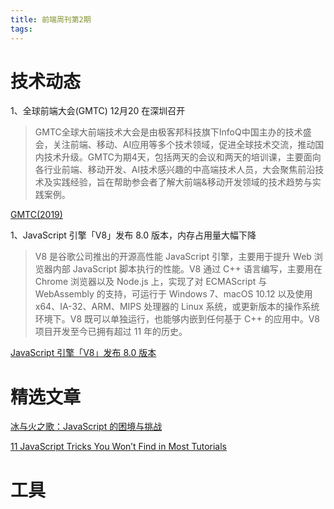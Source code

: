 ```yaml
---
title: 前端周刊第2期
tags:
---
```


# 技术动态
1、全球前端大会(GMTC) 12月20 在深圳召开
> GMTC全球大前端技术大会是由极客邦科技旗下InfoQ中国主办的技术盛会，关注前端、移动、AI应用等多个技术领域，促进全球技术交流，推动国内技术升级。GMTC为期4天，包括两天的会议和两天的培训课，主要面向各行业前端、移动开发、AI技术感兴趣的中高端技术人员，大会聚焦前沿技术及实践经验，旨在帮助参会者了解大前端&移动开发领域的技术趋势与实践案例。

[GMTC(2019)](https://gmtc.infoq.cn/2019/shenzhen/?utm_source=infoq&utm_medium=header_graybar)

1、JavaScript 引擎「V8」发布 8.0 版本，内存占用量大幅下降
> V8 是谷歌公司推出的开源高性能 JavaScript 引擎，主要用于提升 Web 浏览器内部 JavaScript 脚本执行的性能。V8 通过 C++ 语言编写，主要用在 Chrome 浏览器以及 Node.js 上，实现了对 ECMAScript 与 WebAssembly 的支持，可运行于 Windows 7、macOS 10.12 以及使用 x64、IA-32、ARM、MIPS 处理器的 Linux 系统，或更新版本的操作系统环境下。V8 既可以单独运行，也能够内嵌到任何基于 C++ 的应用中。V8 项目开发至今已拥有超过 11 年的历史。

[JavaScript 引擎「V8」发布 8.0 版本](https://segmentfault.com/a/1190000021373691)



# 精选文章

[冰与火之歌：JavaScript 的困境与挑战](https://www.infoq.cn/article/3P1Watv3Iys9LJkAHZaW)

[11 JavaScript Tricks You Won’t Find in Most Tutorials](https://medium.com/@bretcameron/12-javascript-tricks-you-wont-find-in-most-tutorials-a9c9331f169d)



# 工具